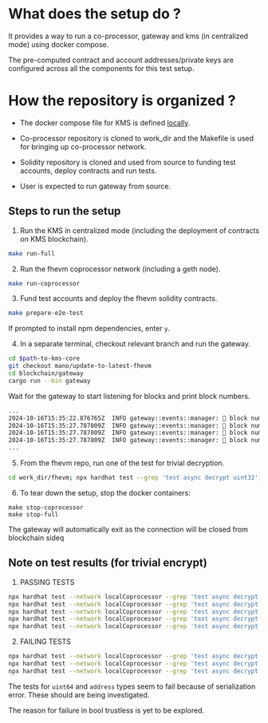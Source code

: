# What does the setup do ?

It provides a way to run a co-processor, gateway and kms (in centralized mode)
using docker compose.

The pre-computed contract and account addresses/private keys are configured
across all the components for this test setup.

# How the repository is organized ?

- The docker compose file for KMS is defined
  [locally](./docker-compose/docker-compose-full.yml).

- Co-processor repository is cloned to work_dir and the Makefile is used for
  bringing up co-processor network.

- Solidity repository is cloned and used from source to funding test accounts,
  deploy contracts and run tests.

- User is expected to run gateway from source.


## Steps to run the setup

1. Run the KMS in centralized mode (including the deployment of contracts on
   KMS blockchain).

```bash
make run-full
```

2. Run the fhevm coprocessor network (including a geth node).

```bash
make run-coprocessor
```

3. Fund test accounts and deploy the fhevm solidity contracts.

```bash
make prepare-e2e-test
```

If prompted to install npm dependencies, enter `y`.

4. In a separate terminal, checkout relevant branch and run the gateway.

```bash
cd $path-to-kms-core
git checkout mano/update-to-latest-fhevm
cd blockchain/gateway
cargo run --bin gateway
```

Wait for the gateway to start listening for blocks and print block numbers.

```bash
...
2024-10-16T15:35:22.876765Z  INFO gateway::events::manager: 🧱 block number: 10
2024-10-16T15:35:27.787809Z  INFO gateway::events::manager: 🧱 block number: 11
2024-10-16T15:35:27.787809Z  INFO gateway::events::manager: 🧱 block number: 12
2024-10-16T15:35:27.787809Z  INFO gateway::events::manager: 🧱 block number: 13
...
```

5. From the fhevm repo, run one of the test for trivial decryption.

```bash
cd work_dir/fhevm; npx hardhat test --grep 'test async decrypt uint32'; cd ..
```

6. To tear down the setup, stop the docker containers:

```
make stop-coprocessor
make stop-full
```

The gateway will automatically exit as the connection will be closed from blockchain sideq

## Note on test results (for trivial encrypt)

1. PASSING TESTS

```bash
npx hardhat test --network localCoprocessor --grep 'test async decrypt bool$'
npx hardhat test --network localCoprocessor --grep 'test async decrypt uint4$'
npx hardhat test --network localCoprocessor --grep 'test async decrypt uint8$'
npx hardhat test --network localCoprocessor --grep 'test async decrypt uint16$'
npx hardhat test --network localCoprocessor --grep 'test async decrypt uint32$'
```


2. FAILING TESTS

```bash
npx hardhat test --network localCoprocessor --grep 'test async decrypt bool trustless$'
npx hardhat test --network localCoprocessor --grep 'test async decrypt uint64$'
npx hardhat test --network localCoprocessor --grep 'test async decrypt address$'
```

The tests for `uint64` and `address` types seem to fail because of
serialization error. These should are being investigated.

The reason for failure in bool trustless is yet to be explored.
